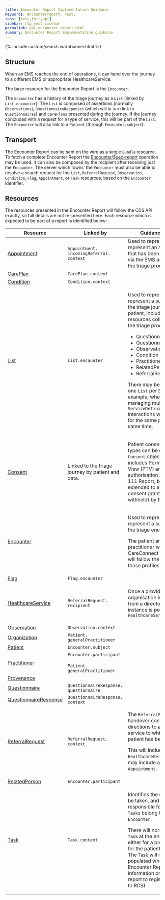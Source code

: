 ```yaml
---
title: Encounter Report Implementation Guidance
keywords: encounterreport, rest,
tags: [rest,fhir,api]
sidebar: ctp_rest_sidebar
permalink: api_encounter_report.html
summary: Encounter Report implementation guidance 
---
```


{% include custom/search.warnbanner.html %}

## Structure ##
When an EMS reaches the end of operations, it can hand over the journey to a different EMS or appropriate HealthcareService.

The base resource for the Encounter Report is the `Encounter`.

The `Encounter` has a history of the triage journey as a `List` (linked by `List.encounter`). The `List` is composed of assertions (normally `Observations`), `QuestionnaireResponses` (which will in turn link to `Questionnaires`) and `CarePlans` presented during the journey. If the journey concluded with a request for a type of service, this will be part of the `List`. The `Encounter` will also link to a `Patient` (through `Encounter.subject`).

## Transport ##
The Encounter Report can be sent on the wire as a single `Bundle` resource. To fetch a complete Encounter Report the [Encounter/$uec-report](api_post_uec_report.html) operation may be used. It can also be composed by the recipient after receiving just the `Encounter`. The server which 'owns' the `Encounter` must also be able to resolve a search request for the `List`, `ReferralRequest`, `Observation`, `Condition`, `Flag`, `Appointment`, or `Task` resources, based on the `Encounter` identifier.

## Resources ##

The resources presented in the Encounter Report will follow the CDS API exactly, so full details are not re-presented here. Each resource which is expected to be part of a report is identified below:

<table>
<thead>
<tr>
<th>Resource</th>
<th>Linked by</th>
<th>Guidance Notes</th>
</tr>
</thead>
<tbody>
<tr>
  <td><a href="https://www.hl7.org/fhir/STU3/appointment.html">Appointment</a></td>
  <td><code>Appointment.<wbr>incomingReferral.<wbr>context</code></td>
  <td>Used to represent represent an appointment that has been generated via the EMS as a result of the triage process.</td>
</tr>
<tr>
  <td><a href="api_care_plan.html">CarePlan</a></td>
  <td><code>CarePlan.<wbr>context</code></td>
  <td></td>
</tr>
<tr>
  <td><a href="api_condition.html">Condition</a></td>
  <td><code>Condition.<wbr>context</code></td>
  <td></td>
</tr>
<tr>
  <td><a href="https://hl7.org/fhir/STU3/list.html">List</a></td>
  <td><code>List.<wbr>encounter</code></td>
  <td>

  Used to represent represent a summary of the triage journey for a patient, including all resources collected during the triage process i.e.:

  - Questionnaire
  - QuestionnaireResponse
  - Observation
  - Condition
  - Practitioner
  - RelatedPerson
  - ReferralRequest

  There may be more than one `List` per `Encounter`, for example, where a CDS is managing multiple `ServiceDefinition` interactions with the EMS for the same patient at the same time.
  </td>
</tr>
<tr>
  <td><a href="api_consent.html">Consent</a></td>
  <td>
  Linked to the triage journey by patient and data.</td>
  <td>

  Patient consent of different types can be carried in a `Consent` object. This includes Permission To View (PTV) and authorisation as per the 111 Report, but can be extended to any type of consent granted (or withheld) by the patient.

  </td>
</tr>
<tr>
  <td><a href="api_encounter.html">Encounter</a></td>
  <td></td>
  <td>

  Used to represent represent a summary of the triage encounter.

  The patient and practitioner will be CareConnect profiles, and will follow the rules for those profiles
</td>
</tr>
<tr>
  <td><a href="api_flag.html">Flag</a></td>
  <td><code>Flag.<wbr>encounter</td>
  <td></td>
</tr>
<tr>
  <td><a href="https://hl7.org/fhir/STU3/healthcareservice.html">HealthcareService</a></td>
  <td><code>ReferralRequest.<wbr>recipient</code></td>
  <td>
  
  Once a provider organisation is selected from a directory, the instance is populated as a `HealthcareService`</td>
</tr>
<tr>
  <td><a href="api_observation.html">Observation</a></td>
  <td><code>Observation.<wbr>context</code></td>
  <td></td>
</tr>
<tr>
  <td><a href="https://hl7.org/fhir/stu3/organization.html">Organization</a></td>
  <td><code>Patient.<wbr>generalPractitioner</code></td>
  <td></td>
</tr>
<tr>
  <td><a href="https://hl7.org/fhir/stu3/patient.html">Patient</a></td>
  <td><code>Encounter.<wbr>subject</code></td>
  <td></td>
</tr>
<tr>
  <td><a href="https://hl7.org/fhir/stu3/practitioner.html">Practitioner</a></td>
  <td>
    <code>Encounter.<wbr>participant</code><br><br>
    <code>Patient.<wbr>generalPractitioner</code></td>
  <td></td>
</tr>
<tr>
  <td><a href="https://www.hl7.org/fhir/stu3/provenance.html">Provenance</a></td>
  <td></td>
  <td></td>
</tr>
<tr>
  <td><a href="api_questionnaire.html">Questionnaire</a></td>
  <td><code>QuestionnaireResponse.<wbr>questionnaire</td>
  <td></td>
</tr>
<tr>
  <td><a href="api_questionnaire_response.html">QuestionnaireResponse</a></td>
  <td><code>QuestionnaireResponse.<wbr>context</code></td>
  <td></td>
</tr>
<tr>
  <td><a href="api_referral_request.html">ReferralRequest</a></td>
  <td><code>ReferralRequest.<wbr>context</code></td>
  <td>
  
  The `ReferralRequest` at handover contains directions to an actual service to which the patient has been referred.

  This will include a specific `HealthcareService`, and may include an `Appointment`.
</td>
</tr>
<tr>
  <td><a href="https://hl7.org/fhir/stu3/relatedperson.html">RelatedPerson</a></td>
  <td><code>Encounter.<wbr>participant</code></td>
  <td></td>
</tr>
<tr>
  <td><a href="https://www.hl7.org/fhir/stu3/task.html">Task</a></td>
  <td><code>Task.<wbr>context</code></td>
  <td>
  
  Identifies the next action to be taken, and who is responsible for that action. `Tasks` belong to the `Encounter`.

  There will normally be a `Task` at the end of triage - either for a professional, or for the patient, to carry out. The `Task` will not be populated where the Encounter Report is for information only (e.g. report to registered GP, or to RCS)</td>
</tr>
</tbody>
</table>
